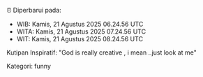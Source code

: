 ⏰ Diperbarui pada:
- WIB: Kamis, 21 Agustus 2025 06.24.56 UTC
- WITA: Kamis, 21 Agustus 2025 07.24.56 UTC
- WIT: Kamis, 21 Agustus 2025 08.24.56 UTC

Kutipan Inspiratif:
"God is really creative , i mean ..just look at me"


Kategori: funny

